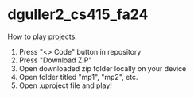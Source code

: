# dguller2_cs415_fa24

How to play projects:
1. Press "<> Code" button in repository
2. Press "Download ZIP"
3. Open downloaded zip folder locally on your device
4. Open folder titled "mp1", "mp2", etc.
5. Open .uproject file and play!
